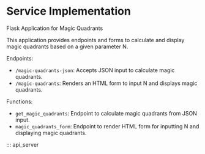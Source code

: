 # Service Implementation

Flask Application for Magic Quadrants

This application provides endpoints and forms to calculate and display magic quadrants based on a given parameter N.

Endpoints:
- `/magic-quadrants-json`: Accepts JSON input to calculate magic quadrants.
- `/magic-quadrants`: Renders an HTML form to input N and displays magic quadrants.

Functions:
- `get_magic_quadrants`: Endpoint to calculate magic quadrants from JSON input.
- `magic_quadrants_form`: Endpoint to render HTML form for inputting N and displaying magic quadrants.


::: api_server